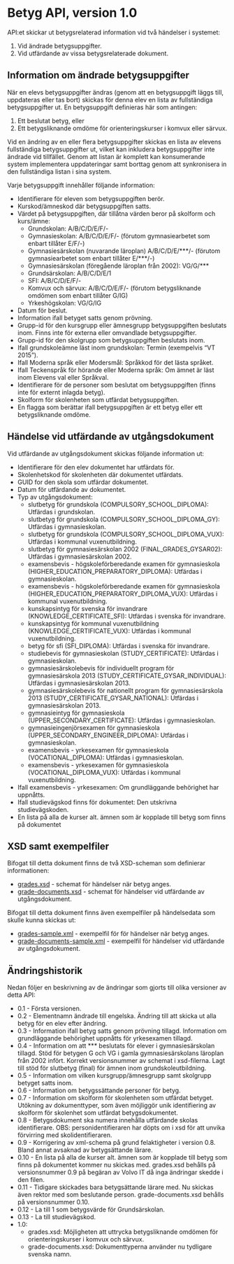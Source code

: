 Betyg API, version 1.0
======================
API:et skickar ut betygsrelaterad information vid två händelser i systemet:

1. Vid ändrade betygsuppgifter.
2. Vid utfärdande av vissa betygsrelaterade dokument.

Information om ändrade betygsuppgifter
--------------------------------------
När en elevs betygsuppgifter ändras (genom att en betygsuppgift läggs till, uppdateras eller tas bort) skickas för denna elev en lista av fullständiga betygsuppgifter ut. En betygsuppgift definieras här som antingen:

1. Ett beslutat betyg, eller
2. Ett betygsliknande omdöme för orienteringskurser i komvux eller särvux.

Vid en ändring av en eller flera betygsuppgifter skickas en lista av elevens fullständiga betygsuppgifter ut, vilket kan inkludera betygsuppgifter inte ändrade vid tillfället. Genom att listan är komplett kan konsumerande system implementera uppdateringar samt borttag genom att synkronisera in den fullständiga listan i sina system.

Varje betygsuppgift innehåller följande information:

- Identifierare för eleven som betygsuppgiften berör.
- Kurskod/ämneskod där betygsuppgiften satts.
- Värdet på betygsuppgiften, där tillåtna värden beror på skolform och kurs/ämne:
  - Grundskolan: A/B/C/D/E/F/-
  - Gymnasieskolan: A/B/C/D/E/F/- (förutom gymnasiearbetet som enbart tillåter E/F/-)
  - Gymnasiesärskolan (nuvarande läroplan) A/B/C/D/E/\*\*\*/- (förutom gymnasiearbetet som enbart tillåter E/\*\*\*/-)
  - Gymnasiesärskolan (föregående läroplan från 2002): VG/G/\*\*\*
  - Grundsärskolan: A/B/C/D/E/1
  - SFI: A/B/C/D/E/F/-
  - Komvux och särvux: A/B/C/D/E/F/- (förutom betygsliknande omdömen som enbart tillåter G/IG)
  - Yrkeshögskolan: VG/G/IG
- Datum för beslut.
- Information ifall betyget satts genom prövning.
- Grupp-id för den kursgrupp eller ämnesgrupp betygsuppgiften beslutats inom. Finns inte för externa eller omvandlade betygsuppgifter.
- Grupp-id för den skolgrupp som betygsuppgiften beslutats inom.
- Ifall grundskoleämne läst inom grundskolan: Termin (exempelvis “VT 2015”).
- Ifall Moderna språk eller Modersmål: Språkkod för det lästa språket.
- Ifall Teckenspråk för hörande eller Moderna språk: Om ämnet är läst inom Elevens val eller Språkval.
- Identifierare för de personer som beslutat om betygsuppgiften (finns inte för externt inlagda betyg).
- Skolform för skolenheten som utfärdat betygsuppgiften.
- En flagga som berättar ifall betygsuppgiften är ett betyg eller ett betygsliknande omdöme.

Händelse vid utfärdande av utgångsdokument
------------------------------------------
Vid utfärdande av utgångsdokument skickas följande information ut:

- Identifierare för den elev dokumentet har utfärdats för.
- Skolenhetskod för skolenheten där dokumentet utfärdats.
- GUID for den skola som utfärdar dokumentet.
- Datum för utfärdande av dokumentet.
- Typ av utgångsdokument:
  - slutbetyg för grundskola (COMPULSORY_SCHOOL_DIPLOMA): Utfärdas i grundskolan.
  - slutbetyg för grundskola (COMPULSORY_SCHOOL_DIPLOMA_GY): Utfärdas i gymnasieskolan.
  - slutbetyg för grundskola (COMPULSORY_SCHOOL_DIPLOMA_VUX): Utfärdas i kommunal vuxenutbildning. 
  - slutbetyg för gymnasiesärskolan 2002 (FINAL_GRADES_GYSAR02): Utfärdas i gymnasiesärskolan 2002.
  - examensbevis - högskoleförberedande examen för gymnasieskola (HIGHER_EDUCATION_PREPARATORY_DIPLOMA): Utfärdas i gymnasieskolan.
  - examensbevis - högskoleförberedande examen för gymnasieskola (HIGHER_EDUCATION_PREPARATORY_DIPLOMA_VUX): Utfärdas i kommunal vuxenutbildning.
  - kunskapsintyg för svenska för invandrare (KNOWLEDGE_CERTIFICATE_SFI): Utfärdas i svenska för invandrare.
  - kunskapsintyg för kommunal vuxenutbildning (KNOWLEDGE_CERTIFICATE_VUX): Utfärdas i kommunal vuxenutbildning.
  - betyg för sfi (SFI_DIPLOMA): Utfärdas i svenska för invandrare.
  - studiebevis för gymnasieskolan (STUDY_CERTIFICATE): Utfärdas i gymnasieskolan.
  - gymnasiesärskolebevis för individuellt program för gymnasiesärskola 2013 (STUDY_CERTIFICATE_GYSAR_INDIVIDUAL): Utfärdas i gymnasiesärskolan 2013.
  - gymnasiesärskolebevis för nationellt program för gymnasiesärskola 2013 (STUDY_CERTIFICATE_GYSAR_NATIONAL): Utfärdas i gymnasiesärskolan 2013.
  - gymnasieintyg för gymnasieskola (UPPER_SECONDARY_CERTIFICATE): Utfärdas i gymnasieskolan.
  - gymnasieingenjörsexamen för gymnasieskola (UPPER_SECONDARY_ENGINEER_DIPLOMA): Utfärdas i gymnasieskolan.
  - examensbevis - yrkesexamen för gymnasieskola (VOCATIONAL_DIPLOMA): Utfärdas i gymnasieskolan.
  - examensbevis - yrkesexamen för gymnasieskola (VOCATIONAL_DIPLOMA_VUX): Utfärdas i kommunal vuxenutbildning.
- Ifall examensbevis - yrkesexamen: Om grundläggande behörighet har uppnåtts.
- Ifall studievägskod finns för dokumentet: Den utskrivna studievägskoden.
- En lista på alla de kurser alt. ämnen som är kopplade till betyg som finns på dokumentet

XSD samt exempelfiler
---------------------
Bifogat till detta dokument finns de två XSD-scheman som definierar informationen:
- [grades.xsd](grades.xsd) - schemat för händelser när betyg anges.
- [grade-documents.xsd](grade-documents.xsd) - schemat för händelser vid utfärdande av utgångsdokument.

Bifogat till detta dokument finns även exempelfiler på händelsedata som skulle kunna skickas ut:
- [grades-sample.xml](grades-sample.xml) - exempelfil för för händelser när betyg anges.
- [grade-documents-sample.xml](grade-documents-sample.xml) - exempelfil för händelser vid utfärdande av utgångsdokument.

Ändringshistorik
----------------
Nedan följer en beskrivning av de ändringar som gjorts till olika versioner av detta API:
- 0.1 - Första versionen.
- 0.2 - Elementnamn ändrade till engelska. Ändring till att skicka ut alla betyg för en elev efter ändring.
- 0.3 - Information ifall betyg satts genom prövning tillagd. Information om grundläggande behörighet uppnåtts för yrkesexamen tillagd.
- 0.4 - Information om att *** beslutats för elever i gymnasiesärskolan tillagd. Stöd för betygen G och VG i gamla gymnasiesärskolans läroplan från 2002 infört. Korrekt versionsnummer av schemat i xsd-filerna. Lagt till stöd för slutbetyg (final) för ämnen inom grundskoleutbildning.
- 0.5 - Information om vilken kursgrupp/ämnesgrupp samt skolgrupp betyget satts inom.
- 0.6 - Information om betygssättande personer för betyg.
- 0.7 - Information om skolform för skolenheten som utfärdat betyget. Utökning av dokumenttyper, som även möjliggör unik identifiering av skolform för skolenhet som utfärdat betygsdokumentet.
- 0.8 - Betygsdokument ska numera innehålla utfärdande skolas identifierare. OBS: personidentifieraren har döpts om i xsd för att unvika förvirring med skolidentifieraren.
- 0.9 - Korrigering av xml-schema på grund felaktigheter i version 0.8. Bland annat avsaknad av betygsättande lärare.
- 0.10 - En lista på alla de kurser alt. ämnen som är kopplade till betyg som finns på dokumentet kommer nu skickas med. grades.xsd behålls på versionsnummer 0.9 på begäran av Volvo IT då inga ändringar skedde i den filen.
- 0.11 - Tidigare skickades bara betygsättande lärare med. Nu skickas även rektor med som beslutande person. grade-documents.xsd behålls på versionsnummer 0.10.
- 0.12 - La till 1 som betygsvärde för Grundsärskolan.
- 0.13 - La till studievägskod.
- 1.0:
  - grades.xsd: Möjligheten att uttrycka betygsliknande omdömen för orienteringskurser i komvux och särvux.
  - grade-documents.xsd: Dokumenttyperna använder nu tydligare svenska namn.
